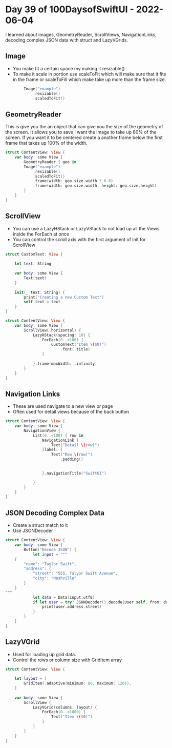 # Day 39 of 100DaysofSwiftUI - 2022-06-04

I learned about images, GeometryReader, ScrollViews, NavigationLinks, decoding complex JSON data with struct and LazyVGrids.


## Image

- You make fit a certain space my making it resizable()
- To make it scale in portion use scaleToFit which will make sure that it fits in the frame or scaleToFill which make take up more than the frame size.

```swift
        Image("example")
            .resizable()
            .scaledToFit()

```

## GeometryReader

This is give you the an object that can give you the size of the geometry of the screen.  It allows you to save I want the image to take up 80% of the screen.  If you want it to be centered create a another frame below the first frame that takes up 100% of the width.

```swift
struct ContentView: View {
    var body: some View {
        GeometryReader { geo in
        Image("example")
            .resizable()
            .scaledToFit()
            .frame(width: geo.size.width * 0.8)
            .frame(width: geo.size.width, height: geo.size.height)
        }
    }
}
```

## ScrollView

- You can use a LazyHStack or LazyVStack to not load up all the Views inside the ForEach at once
- You can control the scroll axis with the first argument of init for ScrollView

```swift
struct CustomText: View {
    
    let text: String
    
    var body: some View {
        Text(text)
    }
    
    init(_ text: String) {
        print("Creating a new Custom Text")
        self.text = text
    }
}

struct ContentView: View {
    var body: some View {
        ScrollView(.horizontal) {
            LazyHStack(spacing: 10) {
                ForEach(0..<100) {
                    CustomText("Item \($0)")
                        .font(.title)
                }
                
            }.frame(maxWidth: .infinity)
        }
    }
}
```

## Navigation Links

- These are used navigate to a new view or page
- Often used for detail views because of the back button

```swift
struct ContentView: View {
    var body: some View {
        NavigationView {
            List(0..<100) { row in
                NavigationLink {
                    Text("Detail \(row)")
                }label: {
                    Text("Row \(row)")
                        .padding()
                        

                }.navigationTitle("SwiftUI")

            }
        }
    }
}
```

## JSON Decoding Complex Data

- Create a struct match to it
- Use JSONDecoder

```swift
struct ContentView: View {
    var body: some View {
        Button("Decode JSON") {
            let input = """
    {
        "name": "Taylor Swift",
        "address": {
            "street": "555, Talyor Swift Avenue",
            "city": "Nashville"
        }
    }
"""
            let data = Data(input.utf8)
            if let user = try? JSONDecoder().decode(User.self, from: data) {
                print(user.address.street)
            }
        }
    }
}
```

## LazyVGrid

- Used for loading up grid data.  
- Control the rows or column size with GridItem array

```swift
struct ContentView: View {
    
    let layout = [
        GridItem(.adaptive(minimum: 80, maximum: 120)),
    ]
    
    var body: some View {
        ScrollView {
            LazyVGrid(columns: layout) {
                ForEach(0..<1000) {
                    Text("Item \($0)")
                }
            }
        }
    }
}
```
